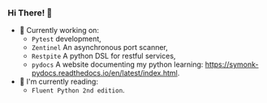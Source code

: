 ### Hi There! 👋

- 🔭 Currently working on:
  - `Pytest` development,
  - `Zentinel` An asynchronous port scanner,
  - `Restpite` A python DSL for restful services,
  - `pydocs` A website documenting my python learning: https://symonk-pydocs.readthedocs.io/en/latest/index.html.
- 📗 I'm currently reading: 
  - `Fluent Python 2nd edition`.
